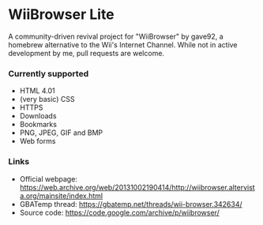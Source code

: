 # WiiBrowser Lite
A community-driven revival project for "WiiBrowser" by gave92, a homebrew alternative to the Wii's Internet Channel. While not in active development by me, pull requests are welcome.

### Currently supported
- HTML 4.01
- (very basic) CSS
- HTTPS
- Downloads
- Bookmarks
- PNG, JPEG, GIF and BMP
- Web forms

### Links
- Official webpage: https://web.archive.org/web/20131002190414/http://wiibrowser.altervista.org/mainsite/index.html
- GBATemp thread: https://gbatemp.net/threads/wii-browser.342634/
- Source code: https://code.google.com/archive/p/wiibrowser/
